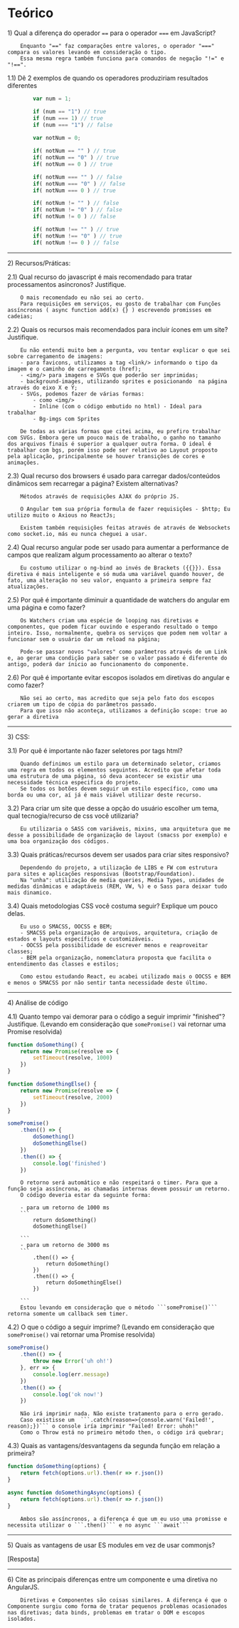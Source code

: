 # Teórico

1\) Qual a diferença do operador `==` para o operador `===` em JavaScript?

       
        Enquanto "==" faz comparações entre valores, o operador "===" compara os valores levando em consideração o tipo.
        Essa mesma regra também funciona para comandos de negação "!=" e "!==".

        
        
    



1.1) Dê 2 exemplos de quando os operadores produziriam resultados diferentes

```js
        var num = 1;

        if (num == "1") // true
        if (num === 1) // true
        if (num === "1") // false
        
        var notNum = 0;

        if( notNum == "" ) // true
        if( notNum == "0" ) // true
        if( notNum == 0 ) // true

		if( notNum === "" ) // false
        if( notNum === "0" ) // false
        if( notNum === 0 ) // true

        if( notNum != "" ) // false
        if( notNum != "0" ) // false
        if( notNum != 0 ) // false

		if( notNum !== "" ) // true
        if( notNum !== "0" ) // true
        if( notNum !== 0 ) // false   

```

---

2\) Recursos/Práticas:

2.1) Qual recurso do javascript é mais recomendado para tratar processamentos asíncronos? Justifique.



      
        O mais recomendado eu não sei ao certo.
        Para requisições em serviços, eu gosto de trabalhar com Funções assíncronas ( async function add(x) {} ) escrevendo promisses em cadeias;

    




2.2) Quais os recursos mais recomendados para incluir ícones em um site? Justifique.


      
        Eu não entendi muito bem a pergunta, vou tentar explicar o que sei sobre carregamento de imagens:
        - para favicons, utilizamos a tag <link/> informando o tipo da imagem e o caminho de carregamento (href);
        - <img/> para imagens e SVGs que poderão ser imprimidas; 
        - background-images, utilizando sprites e posicionando  na página através do eixo X e Y;
        - SVGs, podemos fazer de várias formas: 
            - como <img/>
            - Inline (com o código embutido no html) - Ideal para trabalhar 
            - Bg-imgs com Sprites

        De todas as várias formas que citei acima, eu prefiro trabalhar com SVGs. Embora gere um pouco mais de trabalho, o ganho no tamanho dos arquivos finais é superior a qualquer outra forma. O ideal é trabalhar com bgs, porém isso pode ser relativo ao Layout proposto pela aplicação, principalmente se houver transições de cores e animações.

    


2.3) Qual recurso dos browsers é usado para carregar dados/conteúdos dinâmicos sem recarregar a página? Existem alternativas?


      
        Métodos através de requisições AJAX do próprio JS.

        O Angular tem sua própria formula de fazer requisições - $http; Eu utilizo muito o Axious no ReactJs;

        Existem também requisições feitas através de através de Websockets como socket.io, más eu nunca cheguei a usar.

    


2.4) Qual recurso angular pode ser usado para aumentar a performance de campos que realizam algum processamento ao alterar o texto?


       
        Eu costumo utilizar o ng-bind ao invés de Brackets ({{}}). Essa diretiva é mais inteligente e só muda uma variável quando houver, de fato, uma alteração no seu valor, enquanto a primeira sempre faz atualizações.

    



2.5) Por quê é importante diminuir a quantidade de watchers do angular em uma página e como fazer?


    
        Os Watchers criam uma espécie de looping nas diretivas e componentes, que podem ficar ouvindo e esperando resultado o tempo inteiro. Isso, normalmente, quebra os serviços que podem nem voltar a funcionar sem o usuário dar um reload na página;

        Pode-se passar novos "valores" como parâmetros através de um Link e, ao gerar uma condição para saber se o valor passado é diferente do antigo, poderá dar ínicio ao funcionamento do componente.

    


2.6) Por quê é importante evitar escopos isolados em diretivas do angular e como fazer?


    
        Não sei ao certo, mas acredito que seja pelo fato dos escopos criarem um tipo de cópia do parâmetros passado. 
        Para que isso não aconteça, utilizamos a definição scope: true ao gerar a diretiva
    
    


---

3\) CSS:

3.1) Por quê é importante não fazer seletores por tags html?


    
        Quando definimos um estilo para um determinado seletor, criamos uma regra em todos os elementos seguintes. Acredito que afetar toda uma estrutura de uma página, só deva acontecer se existir uma necessidade técnica especifica do projeto.
        Se todos os botões devem seguir um estilo específico, como uma borda ou uma cor, aí já é mais viável utilizar deste recurso.

    


3.2) Para criar um site que desse a opção do usuário escolher um tema, qual tecnogia/recurso de css você utilizaria?


    
        Eu utilizaria o SASS com variáveis, mixins, uma arquitetura que me desse a possibilidade de organização de layout (smacss por exemplo) e uma boa organização dos códigos.

    


3.3) Quais práticas/recursos devem ser usados para criar sites responsivo?


       
        Dependendo do projeto, a utilização de LIBS e FW com estrutura para sites e aplicações responsivas (Bootstrap/Foundation).
        Na "unha": utilização de media queries, Media Types, unidades de medidas dinâmicas e adaptáveis (REM, VW, %) e o Sass para deixar tudo mais dinamico.
    


3.4) Quais metodologias CSS você costuma seguir? Explique um pouco delas.


    
        Eu uso o SMACSS, OOCSS e BEM;
        - SMACSS pela organização de arquivos, arquitetura, criação de estados e layouts específicos e customizáveis.
        - OOCSS pela possibilidade de escrever menos e reaproveitar classes;
        - BEM pela organização, nomemclatura proposta que facilita o entendimento das classes e estilos;

        Como estou estudando React, eu acabei utilizado mais o OOCSS e BEM e menos o SMACSS por não sentir tanta necessidade deste último. 
    




---

4\) Análise de código

4.1) Quanto tempo vai demorar para o código a seguir imprimir "finished"? Justifique. (Levando em consideração que `somePromise()` vai retornar uma Promise resolvida)
```js
function doSomething() {
    return new Promise(resolve => {
        setTimeout(resolve, 1000)
    })
}

function doSomethingElse() {
    return new Promise(resolve => {
        setTimeout(resolve, 2000)
    })
}

somePromise()
    .then(() => {
        doSomething()
        doSomethingElse()
    })
    .then(() => {
        console.log('finished')
    })

```

        O retorno será automático e não respeitará o timer. Para que a função seja assíncrona, as chamadas internas devem possuir um retorno.
        O código deveria estar da seguinte forma:

        - para um retorno de 1000 ms
        ```
            return doSomething()
            doSomethingElse() 

        ``` 
        - para um retorno de 3000 ms
        ```
            .then(() => {
                return doSomething()
            })
            .then(() => {
                return doSomethingElse()
            })

        ```
        Estou levando em consideração que o método ```somePromise()``` retorna somente um callback sem timer.


4.2) O que o código a seguir imprime? (Levando em consideração que `somePromise()` vai retornar uma Promise resolvida)
```js
somePromise()
    .then(() => {
        throw new Error('uh oh!')
    }, err => {
        console.log(err.message)
    })
    .then(() => {
        console.log('ok now!')
    })
```
        Não irá imprimir nada. Não existe tratamento para o erro gerado.
        Caso existisse um  ```.catch(reason=>{console.warn('Failed!', reason);})``` o console iría imprimir "Failed! Error: uhoh!"
        Como o Throw está no primeiro método then, o código irá quebrar;

4.3\) Quais as vantagens/desvantagens da segunda função em relação a primeira?
```js
function doSomething(options) {
    return fetch(options.url).then(r => r.json())
}

async function doSomethingAsync(options) {
    return fetch(options.url).then(r => r.json())
}
```

        Ambos são assíncronos, a diferença é que um eu uso uma promisse e necessita utilizar o ```.then()``` e no async ```await```

---

5\) Quais as vantagens de usar ES modules em vez de usar commonjs?

[Resposta]

---

6\) Cite as principais diferenças entre um componente e uma diretiva no AngularJS.

        Diretivas e Componentes são coisas similares. A diferença é que o Componente surgiu como forma de tratar pequenos problemas ocasionados nas diretivas; data binds, problemas em tratar o DOM e escopos isolados.
